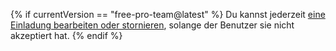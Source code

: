 {% if currentVersion == "free-pro-team@latest" %}
Du kannst jederzeit [eine Einladung bearbeiten oder stornieren](/articles/canceling-or-editing-an-invitation-to-join-your-organization), solange der Benutzer sie nicht akzeptiert hat.
{% endif %}
